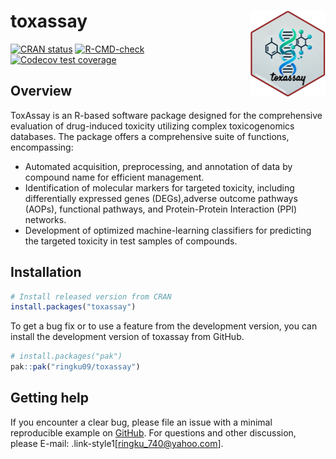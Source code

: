 
<!-- README.md is generated from README.Rmd. Please edit that file -->
<style type="text/css">
.link-style1 a {
  color: blue;
  text-decoration: underline;
}
&#10;.link-style2 a {
 color: blue;
}
&#10;</style>

# toxassay <a href="https://dplyr.tidyverse.org"><img src="man/figures/logo.png" align="right" height="138" /></a>

<!-- badges: start -->

[![CRAN
status](https://www.r-pkg.org/badges/version/dplyr)](https://cran.r-project.org/package=dplyr)
[![R-CMD-check](https://github.com/tidyverse/dplyr/actions/workflows/R-CMD-check.yaml/badge.svg)](https://github.com/tidyverse/dplyr/actions/workflows/R-CMD-check.yaml)
[![Codecov test
coverage](https://codecov.io/gh/tidyverse/dplyr/branch/main/graph/badge.svg)](https://app.codecov.io/gh/tidyverse/dplyr?branch=main)
<!-- badges: end -->

## Overview

ToxAssay is an R-based software package designed for the comprehensive
evaluation of drug-induced toxicity utilizing complex toxicogenomics
databases. The package offers a comprehensive suite of functions,
encompassing:

- Automated acquisition, preprocessing, and annotation of data by
  compound name for efficient management.
- Identification of molecular markers for targeted toxicity, including
  differentially expressed genes (DEGs),adverse outcome pathways (AOPs),
  functional pathways, and Protein-Protein Interaction (PPI) networks.
- Development of optimized machine-learning classifiers for predicting
  the targeted toxicity in test samples of compounds.

## Installation

``` r
# Install released version from CRAN
install.packages("toxassay")
```

To get a bug fix or to use a feature from the development version, you
can install the development version of toxassay from GitHub.

``` r
# install.packages("pak")
pak::pak("ringku09/toxassay")
```

## Getting help

If you encounter a clear bug, please file an issue with a minimal
reproducible example on
[GitHub](https://github.com/ringku09/toxassay/issues). For questions and
other discussion, please E-mail: .link-style1\[<ringku_740@yahoo.com>\].
